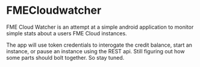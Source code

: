 # FMECloudwatcher
FME Cloud Watcher is an attempt at a simple android application to monitor simple stats about a users FME Cloud instances.  

The app will use token credentials to interogate the credit balance, start an instance, or pause an instance using the REST api.  Still figuring out how some parts should bolt together. So stay tuned.
